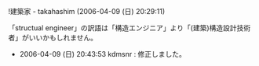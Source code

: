 !建築家 - takahashim (2006-04-09 (日) 20:29:11)

「structual engineer」の訳語は「構造エンジニア」より「(建築)構造設計技術者」がいいかもしれません。

* 2006-04-09 (日) 20:43:53 kdmsnr : 修正しました。
